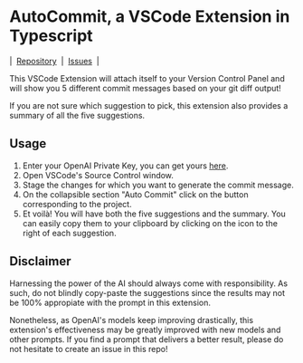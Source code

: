 # AutoCommit, a VSCode Extension in Typescript

|&nbsp;&nbsp;[Repository](https://github.com/JavierSanzSaez/autocommit_code)&nbsp;&nbsp;|&nbsp;&nbsp;[Issues](https://github.com/JavierSanzSaez/autocommit_code/issues)&nbsp;&nbsp;|

This VSCode Extension will attach itself to your Version Control Panel and will show you 5 different commit messages based on your git diff output!

If you are not sure which suggestion to pick, this extension also provides a summary of all the five suggestions.

## Usage

1. Enter your OpenAI Private Key, you can get yours [here](https://platform.openai.com/account/api-keys).
2. Open VSCode's Source Control window.
3. Stage the changes for which you want to generate the commit message.
4. On the collapsible section "Auto Commit" click on the button corresponding to the project.
5. Et voilà! You will have both the five suggestions and the summary. You can easily copy them to your clipboard by clicking on the icon to the right of each suggestion.

## Disclaimer

Harnessing the power of the AI should always come with responsibility. As such, do not blindly copy-paste the suggestions since the results may not be 100% appropiate with the prompt in this extension.

Nonetheless, as OpenAI's models keep improving drastically, this extension's effectiveness may be greatly improved with new models and other prompts. If you find a prompt that delivers a better result, please do not hesitate to create an issue in this repo!